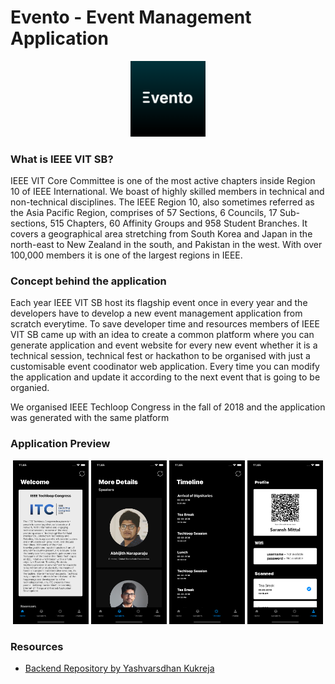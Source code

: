 # Evento - Event Management Application

<p align = "center"><img src = "Assets/Logo.png" width = "24%" height = "24%"></p>

### What is IEEE VIT SB?
IEEE VIT Core Committee is one of the most active chapters inside Region 10 of IEEE International. We boast of highly skilled members in technical and non-technical disciplines. The IEEE Region 10, also sometimes referred as the Asia Pacific Region, comprises of 57 Sections, 6 Councils, 17 Sub-sections, 515 Chapters, 60 Affinity Groups and 958 Student Branches. It covers a geographical area stretching from South Korea and Japan in the north-east to New Zealand in the south, and Pakistan in the west. With over 100,000 members it is one of the largest regions in IEEE.

### Concept behind the application
Each year IEEE VIT SB host its flagship event once in every year and the developers have to develop a new event management application from scratch everytime. To save developer time and resources members of IEEE VIT SB came up with an idea to create a common platform where you can generate application and event website for every new event whether it is a technical session, technical fest or hackathon to be organised with just a customisable event coodinator web application. Every time you can modify the application and update it according to the next event that is going to be organied. 

We organised IEEE Techloop Congress in the fall of 2018 and the application was generated with the same platform

### Application Preview

<p align = "center">
<img src = "Assets/Simulator Screen Shot - iPhone X - 2018-07-25 at 23.45.32.png" width = "24%" height = "24%">
<img src = "Assets/Simulator Screen Shot - iPhone X - 2018-07-25 at 23.45.35.png" width = "24%" height = "24%">
<img src = "Assets/Simulator Screen Shot - iPhone X - 2018-07-25 at 23.45.38.png" width = "24%" height = "24%">
<img src = "Assets/Simulator Screen Shot - iPhone X - 2018-07-25 at 23.45.57.png" width = "24%" height = "24%">
</p>

### Resources
- <a href = "https://github.com/yashvardhan-kukreja/Evento-Server">Backend Repository by Yashvarsdhan Kukreja</a>
